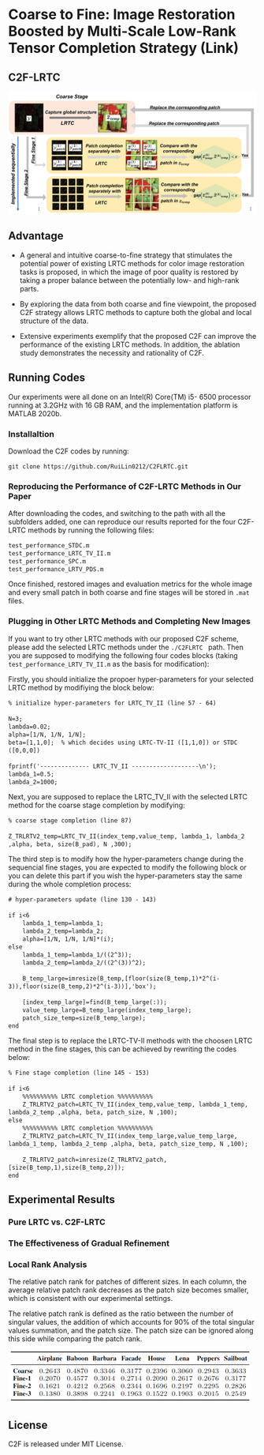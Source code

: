 # Coarse to Fine: Image Restoration Boosted by Multi-Scale Low-Rank Tensor Completion Strategy (Link)


## C2F-LRTC
![](./figures/flowchart.jpg)

## Advantage
+ A general and intuitive coarse-to-fine strategy that stimulates the potential power of existing LRTC methods for color image restoration tasks is proposed, in which the image of poor quality is restored by taking a proper balance between the potentially low- and high-rank parts.

+ By exploring the data from both coarse and fine viewpoint, the proposed C2F strategy allows LRTC methods to capture both the global and local structure of the data.

+ Extensive experiments exemplify that the proposed C2F can improve the performance of the existing LRTC methods. In addition, the ablation study demonstrates the necessity and rationality of C2F.

## Running Codes
Our experiments were all done on an Intel(R) Core(TM) i5-
6500 processor running at 3.2GHz with 16 GB RAM, and
the implementation platform is MATLAB 2020b.

### Installaltion
Download the C2F codes by running:
 ```
 git clone https://github.com/RuiLin0212/C2FLRTC.git
 ```

### Reproducing the Performance of C2F-LRTC Methods in Our Paper
After downloading the codes, and switching to the path with all the subfolders added, one can reproduce our results reported for the four C2F-LRTC methods by running the following files:
```
test_performance_STDC.m
test_performance_LRTC_TV_II.m
test_performance_SPC.m
test_performance_LRTV_PDS.m
```

Once finished, restored images and evaluation metrics for the whole image and every small patch in both coarse and fine stages will be stored in ```.mat``` files.

### Plugging in Other LRTC Methods and Completing New Images

If you want to try other LRTC methods with our proposed C2F scheme, please add the selected LRTC methods under the ```./C2FLRTC ``` path. Then you are supposed to modifying the following four codes blocks (taking ```test_performance_LRTV_TV_II.m``` as the basis for modification):

Firstly, you should initialize the propoer hyper-parameters for your selected LRTC method by modifiying the block below:
```
% initialize hyper-parameters for LRTC_TV_II (line 57 - 64)

N=3;
lambda=0.02;
alpha=[1/N, 1/N, 1/N];
beta=[1,1,0];  % which decides using LRTC-TV-II ([1,1,0]) or STDC ([0,0,0])

fprintf('-------------- LRTC_TV_II -------------------\n');
lambda_1=0.5;
lambda_2=1000;
```

Next, you are supposed to replace the LRTC_TV_II with the selected LRTC method for the coarse stage completion by modifying:
```
% coarse stage completion (line 87)

Z_TRLRTV2_temp=LRTC_TV_II(index_temp,value_temp, lambda_1, lambda_2 ,alpha, beta, size(B_pad), N ,300);
```

The third step is to modify how the hyper-parameters change during the sequencial fine stages, you are expected to modify the following block or you can delete this part if you wish the hyper-parameters stay the same during the whole completion process:
```
# hyper-parameters update (line 130 - 143)

if i<6
    lambda_1_temp=lambda_1;
    lambda_2_temp=lambda_2;
    alpha=[1/N, 1/N, 1/N]*(i);
else 
    lambda_1_temp=lambda_1/((2^3));
    lambda_2_temp=lambda_2/((2^(3))^2);
    
    B_temp_large=imresize(B_temp,[floor(size(B_temp,1)*2^(i-3)),floor(size(B_temp,2)*2^(i-3))],'box');
    
    [index_temp_large]=find(B_temp_large(:));
    value_temp_large=B_temp_large(index_temp_large);
    patch_size_temp=size(B_temp_large);
end
```

The final step is to replace the LRTC-TV-II methods with the choosen LRTC method in the fine stages, this can be achieved by rewriting the codes below:
```
% Fine stage completion (line 145 - 153)

if i<6
    %%%%%%%%%% LRTC completion %%%%%%%%%%
    Z_TRLRTV2_patch=LRTC_TV_II(index_temp,value_temp, lambda_1_temp, lambda_2_temp ,alpha, beta, patch_size, N ,100);
else
    %%%%%%%%%% LRTC completion %%%%%%%%%%
    Z_TRLRTV2_patch=LRTC_TV_II(index_temp_large,value_temp_large, lambda_1_temp, lambda_2_temp ,alpha, beta, patch_size_temp, N ,100);
    
    Z_TRLRTV2_patch=imresize(Z_TRLRTV2_patch,[size(B_temp,1),size(B_temp,2)]);
end
```




## Experimental Results

### Pure LRTC vs. C2F-LRTC

### The Effectiveness of Gradual Refinement

### Local Rank Analysis
The relative patch rank for patches of different sizes. In each column, the average relative patch rank decreases as the patch size becomes smaller, which is consistent with our experimental settings. 

The relative patch rank is defined as the ratio between the number of singular values, the addition of which accounts for 90% of the total singular values summation, and the patch size. The patch size can be ignored along this side while comparing the patch rank.

![](./figures/local_rank.png) 

## License
C2F is released under MIT License.



